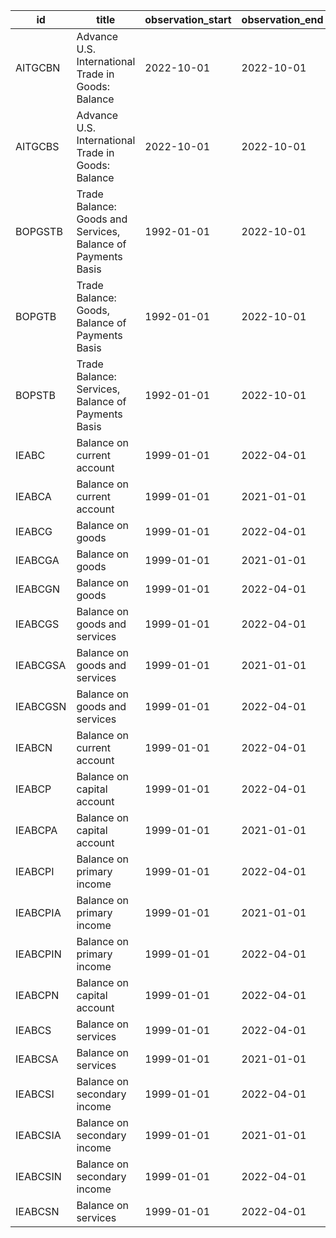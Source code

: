 | id       | title                                                        | observation_start   | observation_end   |
|----------|--------------------------------------------------------------|---------------------|-------------------|
| AITGCBN  | Advance U.S. International Trade in Goods: Balance           | 2022-10-01          | 2022-10-01        |
| AITGCBS  | Advance U.S. International Trade in Goods: Balance           | 2022-10-01          | 2022-10-01        |
| BOPGSTB  | Trade Balance: Goods and Services, Balance of Payments Basis | 1992-01-01          | 2022-10-01        |
| BOPGTB   | Trade Balance: Goods, Balance of Payments Basis              | 1992-01-01          | 2022-10-01        |
| BOPSTB   | Trade Balance: Services, Balance of Payments Basis           | 1992-01-01          | 2022-10-01        |
| IEABC    | Balance on current account                                   | 1999-01-01          | 2022-04-01        |
| IEABCA   | Balance on current account                                   | 1999-01-01          | 2021-01-01        |
| IEABCG   | Balance on goods                                             | 1999-01-01          | 2022-04-01        |
| IEABCGA  | Balance on goods                                             | 1999-01-01          | 2021-01-01        |
| IEABCGN  | Balance on goods                                             | 1999-01-01          | 2022-04-01        |
| IEABCGS  | Balance on goods and services                                | 1999-01-01          | 2022-04-01        |
| IEABCGSA | Balance on goods and services                                | 1999-01-01          | 2021-01-01        |
| IEABCGSN | Balance on goods and services                                | 1999-01-01          | 2022-04-01        |
| IEABCN   | Balance on current account                                   | 1999-01-01          | 2022-04-01        |
| IEABCP   | Balance on capital account                                   | 1999-01-01          | 2022-04-01        |
| IEABCPA  | Balance on capital account                                   | 1999-01-01          | 2021-01-01        |
| IEABCPI  | Balance on primary income                                    | 1999-01-01          | 2022-04-01        |
| IEABCPIA | Balance on primary income                                    | 1999-01-01          | 2021-01-01        |
| IEABCPIN | Balance on primary income                                    | 1999-01-01          | 2022-04-01        |
| IEABCPN  | Balance on capital account                                   | 1999-01-01          | 2022-04-01        |
| IEABCS   | Balance on services                                          | 1999-01-01          | 2022-04-01        |
| IEABCSA  | Balance on services                                          | 1999-01-01          | 2021-01-01        |
| IEABCSI  | Balance on secondary income                                  | 1999-01-01          | 2022-04-01        |
| IEABCSIA | Balance on secondary income                                  | 1999-01-01          | 2021-01-01        |
| IEABCSIN | Balance on secondary income                                  | 1999-01-01          | 2022-04-01        |
| IEABCSN  | Balance on services                                          | 1999-01-01          | 2022-04-01        |